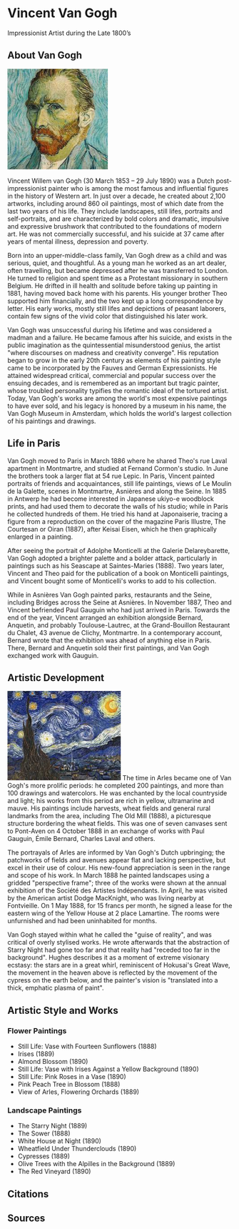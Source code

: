 # Vincent Van Gogh

Impressionist Artist during the Late 1800’s

## About Van Gogh
![Self portrait, 1889](images/selfportrait.jpg "Self portrait, 1889")

Vincent Willem van Gogh (30 March 1853 – 29 July 1890) was a Dutch post-impressionist painter who is among the most famous and influential figures in the history of Western art. In just over a decade, he created about 2,100 artworks, including around 860 oil paintings, most of which date from the last two years of his life. They include landscapes, still lifes, portraits and self-portraits, and are characterized by bold colors and dramatic, impulsive and expressive brushwork that contributed to the foundations of modern art. He was not commercially successful, and his suicide at 37 came after years of mental illness, depression and poverty. 

Born into an upper-middle-class family, Van Gogh drew as a child and was serious, quiet, and thoughtful. As a young man he worked as an art dealer, often travelling, but became depressed after he was transferred to London. He turned to religion and spent time as a Protestant missionary in southern Belgium. He drifted in ill health and solitude before taking up painting in 1881, having moved back home with his parents. His younger brother Theo supported him financially, and the two kept up a long correspondence by letter. His early works, mostly still lifes and depictions of peasant laborers, contain few signs of the vivid color that distinguished his later work. 

Van Gogh was unsuccessful during his lifetime and was considered a madman and a failure. He became famous after his suicide, and exists in the public imagination as the quintessential misunderstood genius, the artist "where discourses on madness and creativity converge". His reputation began to grow in the early 20th century as elements of his painting style came to be incorporated by the Fauves and German Expressionists. He attained widespread critical, commercial and popular success over the ensuing decades, and is remembered as an important but tragic painter, whose troubled personality typifies the romantic ideal of the tortured artist. Today, Van Gogh's works are among the world's most expensive paintings to have ever sold, and his legacy is honored by a museum in his name, the Van Gogh Museum in Amsterdam, which holds the world's largest collection of his paintings and drawings.

## Life in Paris
Van Gogh moved to Paris in March 1886 where he shared Theo's rue Laval apartment in Montmartre, and studied at Fernand Cormon's studio. In June the brothers took a larger flat at 54 rue Lepic. In Paris, Vincent painted portraits of friends and acquaintances, still life paintings, views of Le Moulin de la Galette, scenes in Montmartre, Asnières and along the Seine. In 1885 in Antwerp he had become interested in Japanese ukiyo-e woodblock prints, and had used them to decorate the walls of his studio; while in Paris he collected hundreds of them. He tried his hand at Japonaiserie, tracing a figure from a reproduction on the cover of the magazine Paris Illustre, The Courtesan or Oiran (1887), after Keisai Eisen, which he then graphically enlarged in a painting.

After seeing the portrait of Adolphe Monticelli at the Galerie Delareybarette, Van Gogh adopted a brighter palette and a bolder attack, particularly in paintings such as his Seascape at Saintes-Maries (1888). Two years later, Vincent and Theo paid for the publication of a book on Monticelli paintings, and Vincent bought some of Monticelli's works to add to his collection.

While in Asnières Van Gogh painted parks, restaurants and the Seine, including Bridges across the Seine at Asnières. In November 1887, Theo and Vincent befriended Paul Gauguin who had just arrived in Paris. Towards the end of the year, Vincent arranged an exhibition alongside Bernard, Anquetin, and probably Toulouse-Lautrec, at the Grand-Bouillon Restaurant du Chalet, 43 avenue de Clichy, Montmartre. In a contemporary account, Bernard wrote that the exhibition was ahead of anything else in Paris. There, Bernard and Anquetin sold their first paintings, and Van Gogh exchanged work with Gauguin.

## Artistic Development
![The Starry Night, 1889](images/starrynight.jpg "The Starry Night, 1889")
The time in Arles became one of Van Gogh's more prolific periods: he completed 200 paintings, and more than 100 drawings and watercolors. He was enchanted by the local countryside and light; his works from this period are rich in yellow, ultramarine and mauve. His paintings include harvests, wheat fields and general rural landmarks from the area, including The Old Mill (1888), a picturesque structure bordering the wheat fields. This was one of seven canvases sent to Pont-Aven on 4 October 1888 in an exchange of works with Paul Gauguin, Émile Bernard, Charles Laval and others.

The portrayals of Arles are informed by Van Gogh's Dutch upbringing; the patchworks of fields and avenues appear flat and lacking perspective, but excel in their use of colour. His new-found appreciation is seen in the range and scope of his work. In March 1888 he painted landscapes using a gridded "perspective frame"; three of the works were shown at the annual exhibition of the Société des Artistes Indépendants. In April, he was visited by the American artist Dodge MacKnight, who was living nearby at Fontvieille. On 1 May 1888, for 15 francs per month, he signed a lease for the eastern wing of the Yellow House at 2 place Lamartine. The rooms were unfurnished and had been uninhabited for months. 

Van Gogh stayed within what he called the "guise of reality", and was critical of overly stylised works. He wrote afterwards that the abstraction of Starry Night had gone too far and that reality had "receded too far in the background". Hughes describes it as a moment of extreme visionary ecstasy: the stars are in a great whirl, reminiscent of Hokusai's Great Wave, the movement in the heaven above is reflected by the movement of the cypress on the earth below, and the painter's vision is "translated into a thick, emphatic plasma of paint".
## Artistic Style and Works

### Flower Paintings
- Still Life: Vase with Fourteen Sunflowers (1888) 
- Irises (1889) 
- Almond Blossom (1890) 
- Still Life: Vase with Irises Against a Yellow    Background (1890) 
- Still Life: Pink Roses in a Vase (1890) 
- Pink Peach Tree in Blossom (1888) 
- View of Arles, Flowering Orchards (1889) 
### Landscape Paintings
- The Starry Night (1889)
- The Sower (1888) 
- White House at Night (1890) 
- Wheatfield Under Thunderclouds (1890) 
- Cypresses (1889) 
- Olive Trees with the Alpilles in the Background (1889) 
- The Red Vineyard (1890) 
## Citations

## Sources
